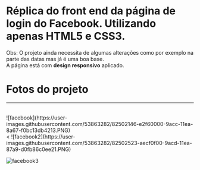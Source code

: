 # Réplica do front end da página de login do Facebook. Utilizando apenas HTML5 e CSS3.<br/>
Obs: O projeto ainda necessita de algumas alterações como por exemplo na parte das datas mas já é uma boa base. <br/>
A página está com <strong>design responsivo</strong> aplicado.<br/>

# Fotos do projeto<br/>
<hr><br/>
![facebook](https://user-images.githubusercontent.com/53863282/82502146-e2f60000-9acc-11ea-8a67-f0bc13db4213.PNG)<br/>
<
![facebook2](https://user-images.githubusercontent.com/53863282/82502523-aecf0f00-9acd-11ea-87a9-d0fb86c0ee21.PNG)<br/>

![facebook3](https://user-images.githubusercontent.com/53863282/82502390-5f88de80-9acd-11ea-8690-8aab9f76177d.PNG)

